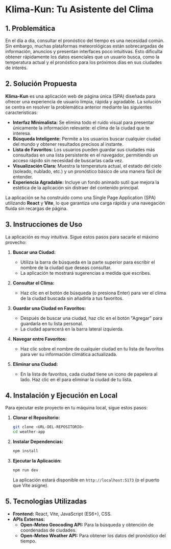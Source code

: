 # Klima-Kun: Tu Asistente del Clima

## 1. Problemática

En el día a día, consultar el pronóstico del tiempo es una necesidad común. Sin embargo, muchas plataformas meteorológicas están sobrecargadas de información, anuncios y presentan interfaces poco intuitivas. Esto dificulta obtener rápidamente los datos esenciales que un usuario busca, como la temperatura actual y el pronóstico para los próximos días en sus ciudades de interés.

## 2. Solución Propuesta

**Klima-Kun** es una aplicación web de página única (SPA) diseñada para ofrecer una experiencia de usuario limpia, rápida y agradable. La solución se centra en resolver la problemática anterior mediante las siguientes características:

*   **Interfaz Minimalista:** Se elimina todo el ruido visual para presentar únicamente la información relevante: el clima de la ciudad que te interesa.
*   **Búsqueda Inteligente:** Permite a los usuarios buscar cualquier ciudad del mundo y obtener resultados precisos al instante.
*   **Lista de Favoritos:** Los usuarios pueden guardar sus ciudades más consultadas en una lista persistente en el navegador, permitiendo un acceso rápido sin necesidad de buscarlas cada vez.
*   **Visualización Clara:** Muestra la temperatura actual, el estado del cielo (soleado, nublado, etc.) y un pronóstico básico de una manera fácil de entender.
*   **Experiencia Agradable:** Incluye un fondo animado sutil que mejora la estética de la aplicación sin distraer del contenido principal.

La aplicación se ha construido como una Single Page Application (SPA) utilizando **React** y **Vite**, lo que garantiza una carga rápida y una navegación fluida sin recargas de página.

## 3. Instrucciones de Uso

La aplicación es muy intuitiva. Sigue estos pasos para sacarle el máximo provecho:

1.  **Buscar una Ciudad:**
    *   Utiliza la barra de búsqueda en la parte superior para escribir el nombre de la ciudad que deseas consultar.
    *   La aplicación te mostrará sugerencias a medida que escribes.

2.  **Consultar el Clima:**
    *   Haz clic en el botón de búsqueda (o presiona Enter) para ver el clima de la ciudad buscada sin añadirla a tus favoritos.

3.  **Guardar una Ciudad en Favoritos:**
    *   Después de buscar una ciudad, haz clic en el botón "Agregar" para guardarla en tu lista personal.
    *   La ciudad aparecerá en la barra lateral izquierda.

4.  **Navegar entre Favoritos:**
    *   Haz clic sobre el nombre de cualquier ciudad en tu lista de favoritos para ver su información climática actualizada.

5.  **Eliminar una Ciudad:**
    *   En la lista de favoritos, cada ciudad tiene un icono de papelera al lado. Haz clic en él para eliminar la ciudad de tu lista.

## 4. Instalación y Ejecución en Local

Para ejecutar este proyecto en tu máquina local, sigue estos pasos:

1.  **Clonar el Repositorio:**
    ```bash
    git clone <URL-DEL-REPOSITORIO>
    cd weather-app
    ```

2.  **Instalar Dependencias:**
    ```bash
    npm install
    ```

3.  **Ejecutar la Aplicación:**
    ```bash
    npm run dev
    ```

    La aplicación estará disponible en `http://localhost:5173` (o el puerto que Vite asigne).

## 5. Tecnologías Utilizadas

*   **Frontend:** React, Vite, JavaScript (ES6+), CSS.
*   **APIs Externas:**
    *   **Open-Meteo Geocoding API:** Para la búsqueda y obtención de coordenadas de ciudades.
    *   **Open-Meteo Weather API:** Para obtener los datos del pronóstico del tiempo.
